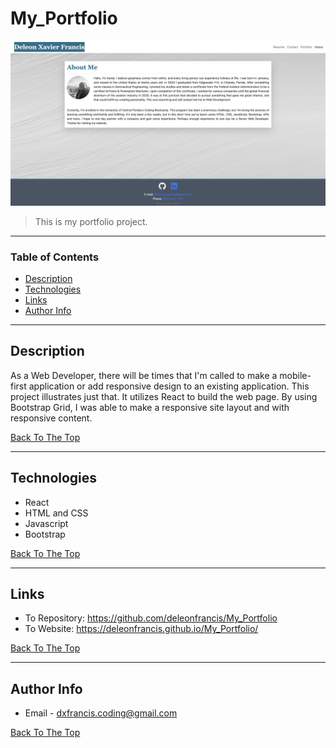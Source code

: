 # My_Portfolio

![](public/images/screenshots/022020_screen_shot.png)

> This is my portfolio project.

---

### Table of Contents

- [Description](#description)
- [Technologies](#technologies)
- [Links](#Links)
- [Author Info](#author-info)

---

## Description

As a Web Developer, there will be times that I'm called to make a mobile-first application or add responsive design to an existing application. This project illustrates just that. It utilizes React to build the web page. By using Bootstrap Grid, I was able to make a responsive site layout and with responsive content.


[Back To The Top](#My_Portfolio)

---

## Technologies
- React
- HTML and CSS
- Javascript
- Bootstrap

[Back To The Top](#My_Portfolio)

---

## Links

- To Repository: https://github.com/deleonfrancis/My_Portfolio
- To Website: https://deleonfrancis.github.io/My_Portfolio/

[Back To The Top](#My_Portfolio)

---

## Author Info

- Email - dxfrancis.coding@gmail.com

[Back To The Top](#My_Portfolio)
